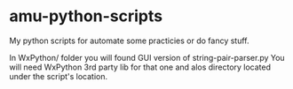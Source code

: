 amu-python-scripts
==================

My python scripts for automate some practicies or do fancy stuff.

In WxPython/ folder you will found GUI version of string-pair-parser.py
You will need WxPython 3rd party lib for that one and alos directory 
located under the script's location.
